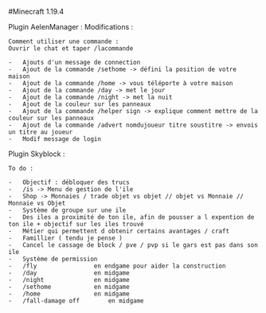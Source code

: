 #Minecraft 1.19.4

Plugin AelenManager :
	Modifications :

	Comment utiliser une commande : 
	Ouvrir le chat et taper /lacommande

	-	Ajouts d'un message de connection
	-	Ajout de la commande /sethome -> défini la position de votre maison
	-	Ajout de la commande /home -> vous téléporte à votre maison
	-	Ajout de la commande /day -> met le jour
	-	Ajout de la commande /night -> met la nuit
	-	Ajout de la couleur sur les panneaux 
	-	Ajout de la commande /helper sign -> explique comment mettre de la couleur sur les panneaux
	-	Ajout de la commande /advert nomdujoueur titre soustitre -> envois un titre au joueur
	-	Modif message de login

Plugin Skyblock :

	To do :

	-	Objectif : débloquer des trucs
	-	/is -> Menu de gestion de l'ile
	-	Shop -> Monnaies / trade objet vs objet // objet vs Monnaie // Monnaie vs Objet
	-	Système de groupe sur une ile
	-	Des iles a proximité de ton ile, afin de pousser a l expention de ton ile + objectif sur les iles trouvé
	-	Métier qui permettent d obtenir certains avantages / craft
	-	Famillier ( tendu je pense )
	-	Cancel le cassage de block / pve / pvp si le gars est pas dans son ile
	-	Système de permission
	-	/fly 				en endgame pour aider la construction
	-	/day 				en midgame
	-	/night 				en midgame
	-	/sethome 			en midgame
	-	/home 				en midgame
	-	/fall-damage off		en midgame
